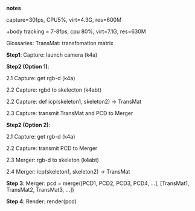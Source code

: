 **notes**

capture=30fps, CPU5%, virt=4.3G, res=600M

+body tracking = 7-8fps, cpu 80%, virt=7.1G, res=630M

Glossaries:
TransMat: transfomation matrix

**Step1**: Capture: launch camera (k4a)

**Step2 (Option 1)**:

2.1 Capture: get rgb-d (k4a)

2.2 Capture: rgbd to skelecton (k4abt)

2.2 Capture: def icp(skeleton1, skeleton2) -> TransMat

2.3 Capture: transmit TransMat and PCD to Merger

**Step2 (Option 2)**:

2.1 Capture: get rgb-d (k4a)

2.2 Capture: transmit PCD to Merger

2.3 Merger: rgb-d to skeleton (k4abt)

2.4 Merger: icp(skeleton1, skeleton2) -> TransMat


**Step 3**: Merger: pcd = merge([PCD1, PCD2, PCD3, PCD4, ...], [TransMat1, TransMat2, TransMat3, ...])

**Step 4**: Render: render(pcd)
